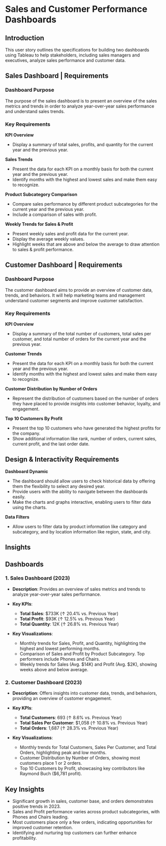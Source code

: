 # Sales and Customer Performance Dashboards

## Introduction
This user story outlines the specifications for building two dashboards using Tableau to help stakeholders, including sales managers and executives, analyze sales performance and customer data.

## Sales Dashboard | Requirements

### Dashboard Purpose
The purpose of the sales dashboard is to present an overview of the sales metrics and trends in order to analyze year-over-year sales performance and understand sales trends.

### Key Requirements

**KPI Overview**
- Display a summary of total sales, profits, and quantity for the current year and the previous year.

**Sales Trends**
- Present the data for each KPI on a monthly basis for both the current year and the previous year.
- Identify months with the highest and lowest sales and make them easy to recognize.

**Product Subcategory Comparison**
- Compare sales performance by different product subcategories for the current year and the previous year.
- Include a comparison of sales with profit.

**Weekly Trends for Sales & Profit**
- Present weekly sales and profit data for the current year.
- Display the average weekly values.
- Highlight weeks that are above and below the average to draw attention to sales & profit performance.

## Customer Dashboard | Requirements

### Dashboard Purpose
The customer dashboard aims to provide an overview of customer data, trends, and behaviors. It will help marketing teams and management understand customer segments and improve customer satisfaction.

### Key Requirements

**KPI Overview**
- Display a summary of the total number of customers, total sales per customer, and total number of orders for the current year and the previous year.

**Customer Trends**
- Present the data for each KPI on a monthly basis for both the current year and the previous year.
- Identify months with the highest and lowest sales and make them easy to recognize.

**Customer Distribution by Number of Orders**
- Represent the distribution of customers based on the number of orders they have placed to provide insights into customer behavior, loyalty, and engagement.

**Top 10 Customers By Profit**
- Present the top 10 customers who have generated the highest profits for the company.
- Show additional information like rank, number of orders, current sales, current profit, and the last order date.

## Design & Interactivity Requirements

**Dashboard Dynamic**
- The dashboard should allow users to check historical data by offering them the flexibility to select any desired year.
- Provide users with the ability to navigate between the dashboards easily.
- Make the charts and graphs interactive, enabling users to filter data using the charts.

**Data Filters**
- Allow users to filter data by product information like category and subcategory, and by location information like region, state, and city.


## Insights

## Dashboards

### 1. Sales Dashboard (2023)

*   **Description**: Provides an overview of sales metrics and trends to analyze year-over-year sales performance.

*   **Key KPIs**:
    *   **Total Sales**: $733K (↑ 20.4% vs. Previous Year)
    *   **Total Profit**: $93K (↑ 12.5% vs. Previous Year)
    *   **Total Quantity**: 12K (↑ 26.8% vs. Previous Year)

*   **Key Visualizations**:
    *   Monthly trends for Sales, Profit, and Quantity, highlighting the highest and lowest performing months.
    *   Comparison of Sales and Profit by Product Subcategory. Top performers include Phones and Chairs.
    *   Weekly trends for Sales (Avg. $14K) and Profit (Avg. $2K), showing weeks above and below average.

### 2. Customer Dashboard (2023)

*   **Description**: Offers insights into customer data, trends, and behaviors, providing an overview of customer engagement.

*   **Key KPIs**:
    *   **Total Customers**: 693 (↑ 8.6% vs. Previous Year)
    *   **Total Sales Per Customer**: $1,058 (↑ 10.8% vs. Previous Year)
    *   **Total Orders**: 1,687 (↑ 28.3% vs. Previous Year)

*   **Key Visualizations**:
    *   Monthly trends for Total Customers, Sales Per Customer, and Total Orders, highlighting peak and low months.
    *   Customer Distribution by Number of Orders, showing most customers place 1 or 2 orders.
    *   Top 10 Customers by Profit, showcasing key contributors like Raymond Buch ($6,781 profit).

## Key Insights

*   Significant growth in sales, customer base, and orders demonstrates positive trends in 2023.
*   Sales and Profit performance varies across product subcategories, with Phones and Chairs leading.
*   Most customers place only a few orders, indicating opportunities for improved customer retention.
*   Identifying and nurturing top customers can further enhance profitability.
